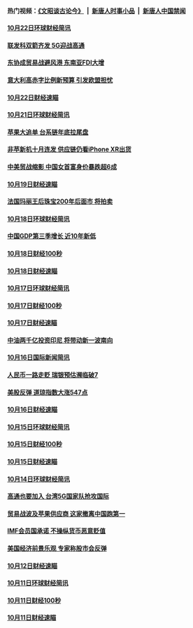 #### 热门视频：[《文昭谈古论今》](https://github.com/gfw-breaker/wenzhao/blob/master/README.md?t=10232134) &nbsp;|&nbsp; [新唐人时事小品](https://github.com/gfw-breaker/ntdtv-comedy/blob/master/README.md?t=10232134) &nbsp;|&nbsp; [新唐人中国禁闻](https://github.com/gfw-breaker/ntdtv-news/blob/master/README.md?t=10232134)

#### [10月22日环球财经简讯](../pages/news208/a1396479.md?t=10232134) 

#### [联发科双箭齐发 5G迎战高通](../pages/news208/a1396463.md?t=10232134) 

#### [东协成贸易战避风港 东南亚FDI大增](../pages/news208/a1396462.md?t=10232134) 

#### [意大利高赤字比例新预算 引发欧盟担忧](../pages/news208/a1396344.md?t=10232134) 

#### [10月22日财经速瞄](../pages/news208/a1396383.md?t=10232134) 

#### [10月21日环球财经简讯](../pages/news208/a1396338.md?t=10232134) 

#### [苹果大追单 台系链年底拉尾盘](../pages/news208/a1396320.md?t=10232134) 

#### [非苹新机十月连发 供应链仍看iPhone XR出货](../pages/news208/a1396220.md?t=10232134) 

#### [中美贸战缩影 中国女首富身价暴跌超6成](../pages/news208/a1396150.md?t=10232134) 

#### [10月19日财经速瞄](../pages/news208/a1396078.md?t=10232134) 

#### [法国玛丽王后珠宝200年后面市 将拍卖](../pages/news208/a1396074.md?t=10232134) 

#### [10月18日环球财经简讯](../pages/news208/a1396037.md?t=10232134) 

#### [中国GDP第三季增长 近10年新低](../pages/news208/a1396032.md?t=10232134) 

#### [10月18日财经100秒](../pages/news208/a1396017.md?t=10232134) 

#### [10月18日财经速瞄](../pages/news208/a1395923.md?t=10232134) 

#### [10月17日环球财经简讯](../pages/news208/a1395879.md?t=10232134) 

#### [10月17日财经100秒](../pages/news208/a1395862.md?t=10232134) 

#### [10月17日财经速瞄](../pages/news208/a1395794.md?t=10232134) 

#### [中油两千亿投资印尼 将带动新一波南向](../pages/news208/a1395728.md?t=10232134) 

#### [10月16日国际新闻简讯](../pages/news208/a1395726.md?t=10232134) 

#### [人民币一路走贬 瑞银预估濒临破7](../pages/news208/a1395619.md?t=10232134) 

#### [美股反弹 道琼指数大涨547点](../pages/news208/a1395665.md?t=10232134) 

#### [10月16日财经速瞄](../pages/news208/a1395646.md?t=10232134) 

#### [10月15日环球财经简讯](../pages/news208/a1395588.md?t=10232134) 

#### [10月15日财经100秒](../pages/news208/a1395569.md?t=10232134) 

#### [10月15日财经速瞄](../pages/news208/a1395499.md?t=10232134) 

#### [10月14日环球财经简讯](../pages/news208/a1395446.md?t=10232134) 

#### [高通也要加入 台湾5G国家队抢攻国际](../pages/news208/a1395415.md?t=10232134) 

#### [贸易战波及苹果供应商 这家撤离中国跑第一](../pages/news208/a1395254.md?t=10232134) 

#### [IMF会员国承诺  不操纵货币恶意贬值](../pages/news208/a1395274.md?t=10232134) 

#### [美国经济前景乐观 专家称股市会反弹](../pages/news208/a1395159.md?t=10232134) 

#### [10月12日财经速瞄](../pages/news208/a1395177.md?t=10232134) 

#### [10月11日环球财经简讯](../pages/news208/a1395122.md?t=10232134) 

#### [10月11日财经100秒](../pages/news208/a1395097.md?t=10232134) 

#### [10月11日财经速瞄](../pages/news208/a1395020.md?t=10232134) 

